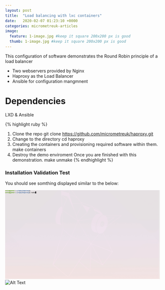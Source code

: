 ```yaml
---
layout: post
title:  "Load balancing with lxc containers"
date:   2020-02-07 01:23:10 +0000
categories: micrometreuk-articles
image:
  feature: 1-image.jpg #keep it square 200x200 px is good
  thumb: 1-image.jpg #keep it square 200x200 px is good
---
```

This configuration of software demonstrates the Round Robin principle of a load balancer

- Two webservers provided by Nginx
- Haproxy as the Load Balancer
- Ansible for configuration mangmnent

# Dependencies

LXD & Ansible


{% highlight ruby %}
1. Clone the repo
git clone https://github.com/micrometreuk/haproxy.git
2. Change to the directory
cd haproxy
3. Creating the containers and provisioning required software within them.
make containers
4. Destroy the demo enviroment Once you are finished with this demonstration.
make unmake
{% endhighlight %}

### Installation Validation Test
You should see somthing displayed similar to the below:

![Alt Text](/assets/images/demo.gif)
![Alt Text](/assets/images/image1.jpg)

